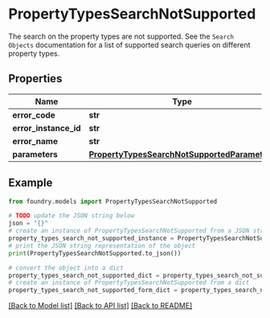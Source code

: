 # PropertyTypesSearchNotSupported

The search on the property types are not supported. See the `Search Objects` documentation for a list of supported search queries on different property types.

## Properties

Name | Type | Description | Notes
------------ | ------------- | ------------- | -------------
**error_code** | **str** |  |
**error_instance_id** | **str** |  | \[optional\]
**error_name** | **str** |  |
**parameters** | [**PropertyTypesSearchNotSupportedParameters**](PropertyTypesSearchNotSupportedParameters.md) |  |

## Example

```python
from foundry.models import PropertyTypesSearchNotSupported

# TODO update the JSON string below
json = "{}"
# create an instance of PropertyTypesSearchNotSupported from a JSON string
property_types_search_not_supported_instance = PropertyTypesSearchNotSupported.from_json(json)
# print the JSON string representation of the object
print(PropertyTypesSearchNotSupported.to_json())

# convert the object into a dict
property_types_search_not_supported_dict = property_types_search_not_supported_instance.to_dict()
# create an instance of PropertyTypesSearchNotSupported from a dict
property_types_search_not_supported_form_dict = property_types_search_not_supported.from_dict(property_types_search_not_supported_dict)
```

[\[Back to Model list\]](../README.md#documentation-for-models) [\[Back to API list\]](../README.md#documentation-for-api-endpoints) [\[Back to README\]](../README.md)

